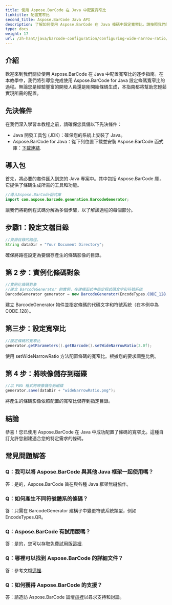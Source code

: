 ```yaml
---
title: 使用 Aspose.BarCode 在 Java 中配置寬窄比
linktitle: 配置寬窄比
second_title: Aspose.BarCode Java API
description: 了解如何使用 Aspose.BarCode 在 Java 條碼中設定寬窄比。請按照我們的逐步指南進行無縫自訂。
type: docs
weight: 17
url: /zh-hant/java/barcode-configuration/configuring-wide-narrow-ratio/
---
```


## 介紹

歡迎來到我們關於使用 Aspose.BarCode 在 Java 中配置寬窄比的逐步指南。在本教學中，我們將引導您完成使用 Aspose.BarCode for Java 設定條碼寬窄比的過程。無論您是經驗豐富的開發人員還是剛開始條碼生成，本指南都將幫助您輕鬆實現所需的配置。

## 先決條件

在我們深入學習本教程之前，請確保您具備以下先決條件：

- Java 開發工具包 (JDK)：確保您的系統上安裝了 Java。
-  Aspose.BarCode for Java：從下列位置下載並安裝 Aspose.BarCode 函式庫：[下載連結](https://releases.aspose.com/barcode/java/).

## 導入包

首先，將必要的套件匯入到您的 Java 專案中。其中包括 Aspose.BarCode 庫，它提供了條碼生成所需的工具和功能。

```java
//導入Aspose.BarCode函式庫
import com.aspose.barcode.generation.BarcodeGenerator;
```

讓我們將範例程式碼分解為多個步驟，以了解該過程的每個部分。

## 步驟1：設定文檔目錄

```java
//資源目錄的路徑。
String dataDir = "Your Document Directory";
```

確保將路徑設定為要儲存產生的條碼影像的目錄。

## 第 2 步：實例化條碼對象

```java
//實例化條碼對象
//建立 BarcodeGenerator 的實例，在建構函式中指定程式碼文字和符號系統
BarcodeGenerator generator = new BarcodeGenerator(EncodeTypes.CODE_128, "12345678");
```

建立 BarcodeGenerator 物件並指定條碼的代碼文字和符號系統（在本例中為 CODE_128）。

## 第三步：設定寬窄比

```java
//設定條碼的寬窄比
generator.getParameters().getBarcode().setWideNarrowRatio(3.0f);
```

使用 setWideNarrowRatio 方法配置條碼的寬窄比。根據您的要求調整比例。

## 第 4 步：將映像儲存到磁碟

```java
//以 PNG 格式將映像儲存到磁碟
generator.save(dataDir + "wideNarrowRatio.png");
```

將產生的條碼影像依照配置的寬窄比儲存到指定目錄。

## 結論

恭喜！您已使用 Aspose.BarCode 在 Java 中成功配置了條碼的寬窄比。這種自訂允許您創建適合您的特定需求的條碼。

## 常見問題解答

### Q：我可以將 Aspose.BarCode 與其他 Java 框架一起使用嗎？
答：是的，Aspose.BarCode 旨在與各種 Java 框架無縫協作。

### Q：如何產生不同符號體系的條碼？
答：只需在 BarcodeGenerator 建構子中變更符號系統類型，例如 EncodeTypes.QR。

### Q：Aspose.BarCode 有試用版嗎？
答：是的，您可以存取免費試用版[這裡](https://releases.aspose.com/).

### Q：哪裡可以找到 Aspose.BarCode 的詳細文件？
答：參考文檔[這裡](https://reference.aspose.com/barcode/java/).

### Q：如何獲得 Aspose.BarCode 的支援？
答：請造訪 Aspose.BarCode 論壇[這裡](https://forum.aspose.com/c/barcode/13)以尋求支持和討論。